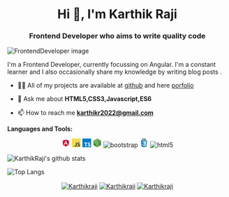 
<h1 align="center">Hi 👋, I'm Karthik Raji</h1>

<h3 align="center">Frontend Developer who aims to write quality code</h3>

![FrontendDeveloper image](https://raw.githubusercontent.com/karthikraji2020/assets/FrontendDeveloper.svg)

I'm a Frontend Developer, currently focussing on Angular. I'm a constant learner and I also occasionally share my knowledge by writing blog posts .

- 👨‍💻 All of my projects are available at [github](github) and here [porfolio](https://karthikraji2020.github.io/)

- 💬 Ask me about **HTML5,CSS3,Javascript,ES6**

- 📫 How to reach me **karthikr2022@gmail.com**


**Languages and Tools:**  

<p align="center"><img src="https://raw.githubusercontent.com/github/explore/80688e429a7d4ef2fca1e82350fe8e3517d3494d/topics/angular/angular.png" alt="angular7" width="20" height="20"/> 
 <img src="https://raw.githubusercontent.com/github/explore/80688e429a7d4ef2fca1e82350fe8e3517d3494d/topics/javascript/javascript.png" alt="javascript" width="20" height="20"/>
 <img height="20" src="https://raw.githubusercontent.com/github/explore/80688e429a7d4ef2fca1e82350fe8e3517d3494d/topics/typescript/typescript.png">
 <img height="20" src="https://raw.githubusercontent.com/github/explore/80688e429a7d4ef2fca1e82350fe8e3517d3494d/topics/nodejs/nodejs.png">
<img src="https://cdn4.iconfinder.com/data/icons/vector-brand-logos/40/Bootstrap-512.png" alt="bootstrap" width="20" height="20"/> 
<img src="https://raw.githubusercontent.com/github/explore/6c6508f34230f0ac0d49e847a326429eefbfc030/topics/css/css.png" alt="css3" width="20" height="20"/>
 <img src="https://image.flaticon.com/icons/png/512/1216/1216733.png" alt="html5" width="20" height="20"/> 
 </p>


![KarthikRaji's github stats](https://github-readme-stats.vercel.app/api?username=karthikraji2020&count_private=true&show_icons=true)


![Top Langs](https://github-readme-stats.vercel.app/api/top-langs/?username=karthikraji2020&hide=java&layout=compact)

<p align="center">
    <a href="https://www.linkedin.com/in/karthik-r-a70001194" target="blank"><img align="center" src="https://cdn.jsdelivr.net/npm/simple-icons@3.0.1/icons/linkedin.svg" alt="Karthikraji" height="20" width="20" /></a>
    <a href="https://www.instagram.com/karthik__raji/" target="blank"><img align="center" src="https://cdn.jsdelivr.net/npm/simple-icons@3.0.1/icons/instagram.svg" alt="Karthikraji" height="20" width="20" /></a>
    <a href="https://dev.to/karthikraji2020" target="blank"><img align="center" src="https://cdn.jsdelivr.net/npm/simple-icons@3.0.1/icons/dev-dot-to.svg" alt="Karthikraji" height="20" width="20" /></a>
</p>

<!--
**karthikraji2020/karthikraji2020** is a ✨ _special_ ✨ repository because its `README.md` (this file) appears on your GitHub profile.

Here are some ideas to get you started:

- 🔭 I’m currently working on ...
- 🌱 I’m currently learning ...
- 👯 I’m looking to collaborate on ...
- 🤔 I’m looking for help with ...
- 💬 Ask me about ...
- 📫 How to reach me: ...
- 😄 Pronouns: ...
- ⚡ Fun fact: ...
-->
